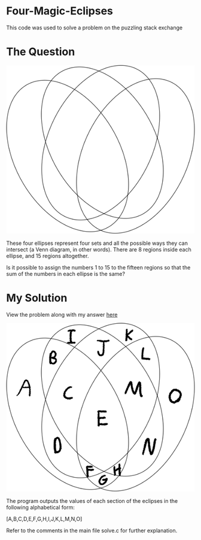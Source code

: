 # Four-Magic-Eclipses
This code was used to solve a problem on the puzzling stack exchange

# The Question

![diagram1](https://github.com/WilliamAmbrozic/Four-Magic-Eclipses/blob/master/screenshots/M4SWL%20(1).png)

These four ellipses represent four sets and all the possible ways they can intersect (a Venn diagram, in other words). There are 8 regions inside each ellipse, and 15 regions altogether.

Is it possible to assign the numbers 1 to 15 to the fifteen regions so that the sum of the numbers in each ellipse is the same?

# My Solution

View the problem along with my answer [here](https://puzzling.stackexchange.com/questions/75709/four-magic-ellipses/75715#75715)

![diagram](https://github.com/WilliamAmbrozic/Four-Magic-Eclipses/blob/master/screenshots/nz70h.png)

The program outputs the values of each section of the eclipses in the following alphabetical form:

[A,B,C,D,E,F,G,H,I,J,K,L,M,N,O] 

Refer to the comments in the main file solve.c for further explanation.

